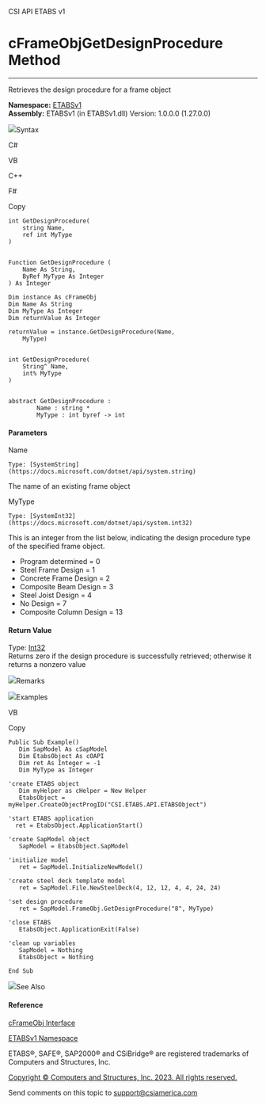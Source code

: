 ﻿

CSI API ETABS v1

# cFrameObjGetDesignProcedure Method  
  
---  
  
Retrieves the design procedure for a frame object

**Namespace:** [ETABSv1](2780f1b8-2033-5289-2298-1cdb2a7508d9.htm)  
**Assembly:** ETABSv1 (in ETABSv1.dll) Version: 1.0.0.0 (1.27.0.0)

![](../icons/SectionExpanded.png)Syntax

C#

VB

C++

F#

Copy

    
    
    int GetDesignProcedure(
    	string Name,
    	ref int MyType
    )
    
    
    Function GetDesignProcedure ( 
    	Name As String,
    	ByRef MyType As Integer
    ) As Integer
    
    Dim instance As cFrameObj
    Dim Name As String
    Dim MyType As Integer
    Dim returnValue As Integer
    
    returnValue = instance.GetDesignProcedure(Name, 
    	MyType)
    
    
    int GetDesignProcedure(
    	String^ Name, 
    	int% MyType
    )
    
    
    abstract GetDesignProcedure : 
            Name : string * 
            MyType : int byref -> int 
    

#### Parameters

Name

    Type: [SystemString](https://docs.microsoft.com/dotnet/api/system.string)  
The name of an existing frame object

MyType

    Type: [SystemInt32](https://docs.microsoft.com/dotnet/api/system.int32)  
This is an integer from the list below, indicating the design procedure type
of the specified frame object.

  * Program determined = 0
  * Steel Frame Design = 1
  * Concrete Frame Design = 2
  * Composite Beam Design = 3
  * Steel Joist Design = 4
  * No Design = 7
  * Composite Column Design = 13

#### Return Value

Type: [Int32](https://docs.microsoft.com/dotnet/api/system.int32)  
Returns zero if the design procedure is successfully retrieved; otherwise it
returns a nonzero value

![](../icons/SectionExpanded.png)Remarks

![](../icons/SectionExpanded.png)Examples

VB

Copy

    
    
    Public Sub Example()
       Dim SapModel As cSapModel
       Dim EtabsObject As cOAPI
       Dim ret As Integer = -1
       Dim MyType as Integer
    
    'create ETABS object
       Dim myHelper as cHelper = New Helper
       EtabsObject = myHelper.CreateObjectProgID("CSI.ETABS.API.ETABSObject")
    
    'start ETABS application
      ret = EtabsObject.ApplicationStart()
    
    'create SapModel object
       SapModel = EtabsObject.SapModel
    
    'initialize model
       ret = SapModel.InitializeNewModel()
    
    'create steel deck template model
       ret = SapModel.File.NewSteelDeck(4, 12, 12, 4, 4, 24, 24)
    
    'set design procedure
       ret = SapModel.FrameObj.GetDesignProcedure("8", MyType)
    
    'close ETABS
       EtabsObject.ApplicationExit(False)
    
    'clean up variables
       SapModel = Nothing
       EtabsObject = Nothing
    
    End Sub

![](../icons/SectionExpanded.png)See Also

#### Reference

[cFrameObj Interface](d5342667-2977-9fdc-9769-e4e2becc0803.htm)

[ETABSv1 Namespace](2780f1b8-2033-5289-2298-1cdb2a7508d9.htm)

ETABS®, SAFE®, SAP2000® and CSiBridge® are registered trademarks of Computers
and Structures, Inc.  

[Copyright © Computers and Structures, Inc. 2023. All rights
reserved.](http://www.csiamerica.com)

Send comments on this topic to
[support@csiamerica.com](mailto:support%40csiamerica.com?Subject=CSI%20API%20ETABS%20v1)

